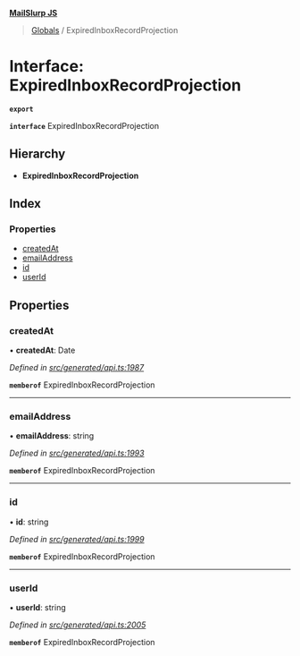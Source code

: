 **[MailSlurp JS](../README.md)**

> [Globals](../README.md) / ExpiredInboxRecordProjection

# Interface: ExpiredInboxRecordProjection

**`export`** 

**`interface`** ExpiredInboxRecordProjection

## Hierarchy

* **ExpiredInboxRecordProjection**

## Index

### Properties

* [createdAt](expiredinboxrecordprojection.md#createdat)
* [emailAddress](expiredinboxrecordprojection.md#emailaddress)
* [id](expiredinboxrecordprojection.md#id)
* [userId](expiredinboxrecordprojection.md#userid)

## Properties

### createdAt

•  **createdAt**: Date

*Defined in [src/generated/api.ts:1987](https://github.com/mailslurp/mailslurp-client/blob/a8663d0/src/generated/api.ts#L1987)*

**`memberof`** ExpiredInboxRecordProjection

___

### emailAddress

•  **emailAddress**: string

*Defined in [src/generated/api.ts:1993](https://github.com/mailslurp/mailslurp-client/blob/a8663d0/src/generated/api.ts#L1993)*

**`memberof`** ExpiredInboxRecordProjection

___

### id

•  **id**: string

*Defined in [src/generated/api.ts:1999](https://github.com/mailslurp/mailslurp-client/blob/a8663d0/src/generated/api.ts#L1999)*

**`memberof`** ExpiredInboxRecordProjection

___

### userId

•  **userId**: string

*Defined in [src/generated/api.ts:2005](https://github.com/mailslurp/mailslurp-client/blob/a8663d0/src/generated/api.ts#L2005)*

**`memberof`** ExpiredInboxRecordProjection
